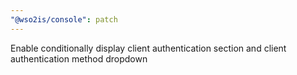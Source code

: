 ```yaml
---
"@wso2is/console": patch
---
```


Enable conditionally display client authentication section and client authentication method dropdown
